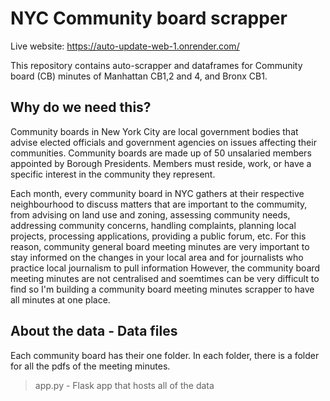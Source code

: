 # NYC Community board scrapper 
Live website: https://auto-update-web-1.onrender.com/ 

This repository contains auto-scrapper and dataframes for Community board (CB) minutes of Manhattan CB1,2 and 4, and Bronx CB1. 

## Why do we need this? 
Community boards in New York City are local government bodies that advise elected officials and government agencies on issues affecting their communities. Community boards are made up of 50 unsalaried members appointed by Borough Presidents. Members must reside, work, or have a specific interest in the community they represent. 

Each month, every community board in NYC gathers at their respective neighbourhood to discuss matters that are important to the commumity, from advising on land use and zoning, assessing community needs, addressing community concerns, handling complaints, planning local projects, processing applications, providing a public forum, etc. For this reason, community general board meeting minutes are very important to stay informed on the changes in your local area and for journalists who practice local journalism to pull information However, the community board meeting minutes are not centralised and soemtimes can be very difficult to find so I'm building a community board meeting minutes scrapper to have all minutes at one place. 

## About the data - Data files
Each community board has their one folder. In each folder, there is a folder for all the pdfs of the meeting minutes. 


>app.py - Flask app that hosts all of the data

 
